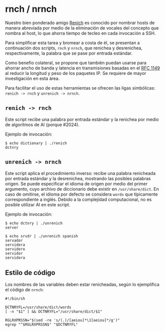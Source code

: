 rnch / nrnch
============

Nuestro bien ponderado amigo [Renich](https://github.com/renich) es conocido
por nombrar hosts de manera abreviada por medio de la eliminación de vocales
del concepto que nombra al host, lo que ahorra tiempo de tecleo en cada
invocación a SSH.

Para simplificar esta tarea y bromear a costa de él, se presentan a
continuación dos scripts, `rnch` y `nrnch`, que renichea y desrenichea,
respectivamente, la palabra que se pase por entrada estándar.

Como benefio colateral, se propone que también puedan usarse para ahorrar
ancho de banda y latencia en transmisiones basadas en el
[RFC 1149](https://es.wikipedia.org/wiki/IP_sobre_palomas_mensajeras) al
reducir la longitud y peso de los paquetes IP. Se requiere de mayor
investigación en esta área.

Para facilitar el uso de estas herramientas se ofrecen las ligas simbólicas:
`renich -> rnch` y `unrenich -> nrnch`.


`renich -> rnch`
----------------

Este script recibe una palabra por entrada estándar y la renichea por medio
de algoritmos de AI (porque #2024).

Ejemplo de invocación:

```
$ echo dictionary | ./renich
dctnry
```


`unrenich -> nrnch`
-------------------

Este script aplica el procedimiento inverso: recibe una palabra
renicheada por entrada estándar y la desrenichea, mostrando las posibles
palabras origen. Se puede especificar el idioma de origen por medio del
primer argumento, cuyo archivo de diccionario debe existir en
`/usr/share/dict`. En caso de omitirse, el idioma por defecto se
considera `words` que típicamente correspondiente a inglés. Debido a la
complejidad computacional, no es posible utilizar AI en este script.

Ejemplo de invocación:

```
$ echo dctnry | ./unrenich
server

$ echo srvdr | ./unrenich spanish
servador
servidera
servidero
servidor
servidora
```


Estilo de código
----------------

Los nombres de las variables deben estar renicheadas, según lo ejemplifica
el código de `nrnch`:

```
#!/bin/sh

DCTNRYFL=/usr/share/dict/words
[ -n "$1" ] && DCTNRYFL="/usr/share/dict/$1"

RGLRXPRSSN="$(sed -re 's/(.)/[aeiou]*\1[aeiou]*/g')"
egrep "^$RGLRXPRSSN$" "$DCTNRYFL"
```
